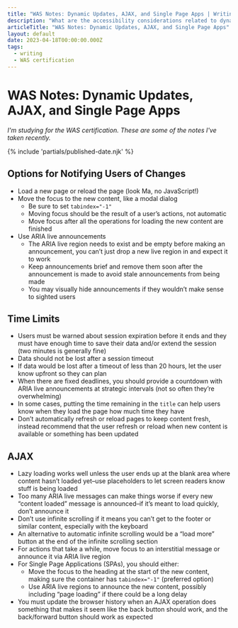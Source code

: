 ```yaml
---
title: "WAS Notes: Dynamic Updates, AJAX, and Single Page Apps | Writing | Dustin Whisman"
description: "What are the accessibility considerations related to dynamic updates, AJAX, and Single Page Apps?"
articleTitle: "WAS Notes: Dynamic Updates, AJAX, and Single Page Apps"
layout: default
date: 2023-04-18T00:00:00.000Z
tags:
  - writing
  - WAS certification
---
```


# WAS Notes: Dynamic Updates, AJAX, and Single Page Apps

_I'm studying for the WAS certification. These are some of the notes I've taken recently._

{% include 'partials/published-date.njk' %}

## Options for Notifying Users of Changes

- Load a new page or reload the page (look Ma, no JavaScript!)
- Move the focus to the new content, like a modal dialog
  - Be sure to set `tabindex="-1"`
  - Moving focus should be the result of a user’s actions, not automatic
  - Move focus after all the operations for loading the new content are finished
- Use ARIA live announcements
  - The ARIA live region needs to exist and be empty before making an announcement, you can’t just drop a new live region in and expect it to work
  - Keep announcements brief and remove them soon after the announcement is made to avoid stale announcements from being made
  - You may visually hide announcements if they wouldn’t make sense to sighted users

## Time Limits

- Users must be warned about session expiration before it ends and they must have enough time to save their data and/or extend the session (two minutes is generally fine)
- Data should not be lost after a session timeout
- If data would be lost after a timeout of less than 20 hours, let the user know upfront so they can plan
- When there are fixed deadlines, you should provide a countdown with ARIA live announcements at strategic intervals (not so often they’re overwhelming)
- In some cases, putting the time remaining in the `title` can help users know when they load the page how much time they have
- Don’t automatically refresh or reload pages to keep content fresh, instead recommend that the user refresh or reload when new content is available or something has been updated

## AJAX

- Lazy loading works well unless the user ends up at the blank area where content hasn’t loaded yet–use placeholders to let screen readers know stuff is being loaded
- Too many ARIA live messages can make things worse if every new “content loaded” message is announced–if it’s meant to load quickly, don’t announce it
- Don’t use infinite scrolling if it means you can’t get to the footer or similar content, especially with the keyboard
- An alternative to automatic infinite scrolling would be a “load more” button at the end of the infinite scrolling section
- For actions that take a while, move focus to an interstitial message or announce it via ARIA live region
- For Single Page Applications (SPAs), you should either:
  - Move the focus to the heading at the start of the new content, making sure the container has `tabindex="-1"` (preferred option)
  - Use ARIA live regions to announce the new content, possibly including “page loading” if there could be a long delay
- You must update the browser history when an AJAX operation does something that makes it seem like the back button should work, and the back/forward button should work as expected

